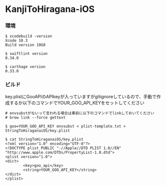 # KanjiToHiragana-iOS

### 環境
~~~
$ xcodebuild -version
Xcode 10.3
Build version 10G8

$ swiftlint version
0.34.0

$ carthage version
0.33.0
~~~

### ビルド
key.plistにGooAPIのAPIkeyが入っていますがgitignoreしているので、手動で作成するか以下のコマンドでYOUR_GOO_API_KEYをセットしてください
~~~
# envsubstがないって言われる場合は事前に以下のコマンドでlinkしておいてください
# brew link --force gettext

$ goo=YOUR_GOO_API_KEY envsubst < plist-template.txt > StringToHiraganaiOS/key.plist

$ cat StringToHiraganaiOS/key.plist
<?xml version="1.0" encoding="UTF-8"?>
<!DOCTYPE plist PUBLIC "-//Apple//DTD PLIST 1.0//EN" "http://www.apple.com/DTDs/PropertyList-1.0.dtd">
<plist version="1.0">
<dict>
        <key>goo_api</key>
        <string>YOUR_GOO_API_KEY</string>
</dict>
</plist>
~~~
